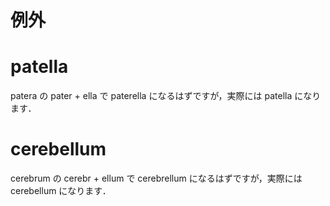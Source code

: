 例外
===

# patella

patera の pater + ella で paterella になるはずですが，実際には patella になります．

# cerebellum

cerebrum の cerebr + ellum で cerebrellum になるはずですが，実際には cerebellum になります．

